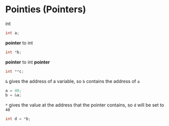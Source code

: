 # Pointies (Pointers)

int
```c
int a;
```

**pointer** to int
```c
int *b;
```

**pointer** to int **pointer**
```c
int **c;
```

`&` gives the address of a variable, so `b` contains the address of `a`
```c
a = 40;
b = &a;
```

`*` gives the value at the address that the pointer contains, so `d` will be set to `40`
 ```c
 int d = *b;
 ```
